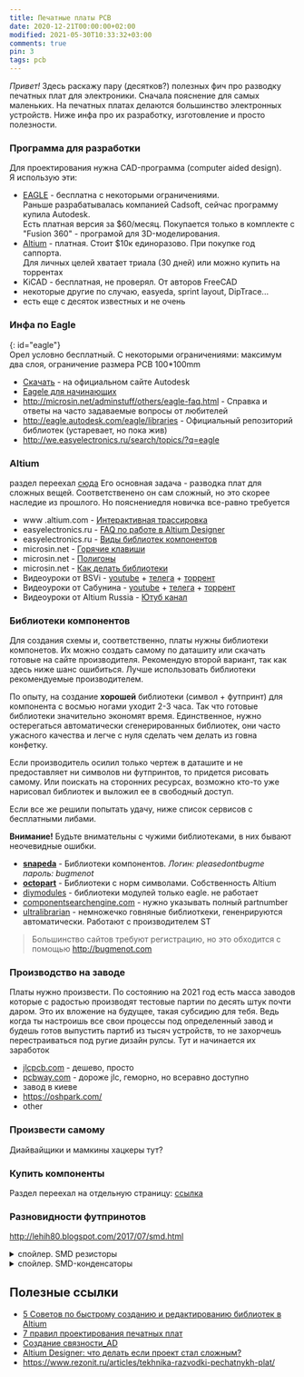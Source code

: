 ```yaml
---
title: Печатные платы PCB
date: 2020-12-21T00:00:00+02:00
modified: 2021-05-30T10:33:32+03:00
comments: true
pin: 3
tags: pcb
---
```


*Привет!* Здесь раскажу пару (десятков?) полезных фич про разводку печатных плат для электроники. Сначала пояснение для самых маленьких. На печатных платах делаются большинство электронных устройств. Ниже инфа про их разработку, изготовление и просто полезности.

### Программа для разработки
Для проектирования нужна CAD-программа (computer aided design).  
Я использую эти:
- [EAGLE](#eagle) - бесплатна с некоторыми ограничениями.  
  Раньше разрабатывалась компанией Cadsoft, сейчас программу купила Autodesk.  
  Есть платная версия за $60/месяц. Покупается только в комплекте с "Fusion 360" - програмой для 3D-моделирования.
- [Altium](#altium) - платная. Стоит $10к единоразово. При покупке год саппорта.  
  Для личных целей хватает триала (30 дней) или можно купить на торрентах
- KiCAD - бесплатная, не проверял. От авторов FreeCAD
- некоторые другие по случаю, easyeda, sprint layout, DipTrace...
- есть еще с десяток известных и не очень


### Инфа по Eagle 
{: id="eagle"}  
Орел условно бесплатный. С некоторыми ограничениями: максимум два слоя, ограничение размера PCB 100\*100mm
* [Скачать](https://www.autodesk.com/products/eagle/free-download) - на официальном сайте Autodesk
* [Eagele для начинающих](http://easyelectronics.ru/rabota-v-eagle-cad-chast-1.html)
* <http://microsin.net/adminstuff/others/eagle-faq.html> - Справка и ответы на часто задаваемые вопросы от любителей
* <http://eagle.autodesk.com/eagle/libraries> - Официальный репозиторий библиотек (устаревает, но пока жив)
* <http://we.easyelectronics.ru/search/topics/?q=eagle>


### Altium
раздел переехал [сюда](altium-designer.md)
Его основная задача - разводка плат для сложных вещей. Соответственено он сам сложный, но это скорее наследие из прошлого. Но пояснениедля новичка все-равно требуется
* www .altium.com - [Интерактивная трассировка](https://www.altium.com/ru/documentation/altium-designer/interactive-routing-ad?version=18.1)
* easyelectronics.ru - [FAQ по работе в Altium Designer](http://we.easyelectronics.ru/faq/faq-po-rabote-v-altium-designer.html)
* easyelectronics.ru - [Виды библиотек компонентов](http://we.easyelectronics.ru/CADSoft/bd-biblioteki-dlya-altium-designer.html)
* microsin.net - [Горячие клавиши](http://microsin.net/adminstuff/others/altium-designer-editor-shortcuts.html)
* microsin.net - [Полигоны](http://microsin.net/adminstuff/others/altium-designer-polygon-pours-and-copper-regions.html)
* microsin.net - [Как делать библиотеки](http://microsin.net/adminstuff/others/altium-designer-building-an-integrated-library.html)
* Видеоуроки от BSVi - [youtube](https://www.youtube.com/playlist?list=PLgUwXvgNkHQJ3G5UoLGMfHJM2c-m4Afdx) + [телега](https://t.me/joinchat/SwRd2oF2DdCRhoam) + [торрент](https://rutracker.org/forum/viewtopic.php?t=3885433)
* Видеоуроки от Сабунина - [youtube](https://www.youtube.com/channel/UCG7N5CqXpyK8nQjr1EmMgng) + [телега](https://t.me/joinchat/RVccqiNy9BfP1nQ9) + [торрент](https://rutracker.org/forum/viewtopic.php?t=4712666)
* Видеоуроки от Altium Russia - [Ютуб канал](https://www.youtube.com/channel/UCvZ_kyV4ATrQfjmtVpuj0LQ)


### Библиотеки компонентов
Для создания схемы и, соответственно, платы нужны библиотеки компонетов. Их можно создать самому по даташиту или скачать готовые на сайте производителя. Рекомендую второй вариант, так как здесь ниже шанс ошибиться. Лучше использовать библиотеки рекомендуемые производителем.

По опыту, на создание **хорошей** библиотеки (символ + футпринт) для компонента с восмью ногами уходит 2-3 часа. Так что готовые библиотеки значительно экономят время. Единственное, нужно остерегаться автоматически сгенерированных библиотек, они часто ужасного качества и легче с нуля сделать чем делать из говна конфетку. 

Если производитель осилил только чертеж в даташите и не предоставляет ни символов ни футпринтов, то придется рисовать самому. Или поискать на сторонних ресурсах, возможно кто-то уже нарисовал библиотек и выложил ее в свободный доступ. 

Если все же решили попытать удачу, ниже список сервисов с бесплатными либами. 

**Внимание!** Будьте внимательны с чужими библиотеками, в них бывают неочевидные ошибки. 

* [**snapeda**](https://www.snapeda.com/home/) - Библиотеки компонентов. *Логин: pleasedontbugme пароль: bugmenot*
* [**octopart**](https://octopart.com/) - Библиотеки с норм символами. Собственность Altium
* [diymodules](https://www.diymodules.org/eagle-search?text=ESP8266&desc=1) - библиотеки модулей только eagle. не работает
* [componentsearchengine.com](https://componentsearchengine.com/part-view/CC1101RGPR/Texas%20Instruments) - нужно указывать полный partnumber
* [ultralibrarian](https://ultralibrarian.com) - немножечко говняные библиоткеки, гененрируются автоматически. Работают с производителем ST

> Большинство сайтов требуют регистрацию, но это обходится с помощью <http://bugmenot.com>


### Производство на заводе
Платы нужно произвести. По состоянию на 2021 год есть масса заводов которые с радостью производят тестовые партии по десять штук почти даром. Это их вложение на будущее, такая субсидию для тебя. Ведь когда ты настроишь все свои процессы под определенный завод и будешь готов выпустить партиб из тысяч устройств, то не захорчешь перестраиваться под ругие дизайн рулсы. Тут и начинается их заработок
* [jlcpcb.com](https://jlcpcb.com) - дешево, просто
* [pcbway.com](https://pcbway.com) - дороже jlc, геморно, но всеравно доступно
* завод в киеве
* <https://oshpark.com/>
* other

### Произвести самому
Диайвайщики и мамкины хацкеры тут?

### Купить компоненты
Раздел переехал на отдельную страницу: [ссылка](buy-parts.md)

### Разновидности футпринотов
<http://lehih80.blogspot.com/2017/07/smd.html>

<details markdown="1"><summary markdown="0">спойлер. SMD резисторы</summary>
![image](https://user-images.githubusercontent.com/17731587/125964908-1f234bae-b865-4f63-bde5-f72e4305fa06.png)
</details>
<details markdown="1">
<summary markdown="0">спойлер. SMD-конденсаторы</summary>
![image](https://user-images.githubusercontent.com/17731587/125965015-2595e13e-57ab-4de5-bdd0-0e9386b8d625.png)
</details>


## Полезные ссылки
- [5 Советов по быстрому созданию и редактированию библиотек в Altium](http://sapr-journal.ru/uroki-altium/5-sovetov-po-bystromu-sozdaniyu-i-redaktirovaniyu-bibliotek-v-altium-designer-14/)
- [7 правил проектирования печатных плат](https://habr.com/ru/post/414141/)
- [Создание связности_AD
](https://www.altium.com/ru/documentation/altium-designer/creating-connectivity-ad?version=18.1)
- [Altium Designer: что делать если проект стал сложным?](https://habr.com/ru/post/426951/)
- <https://www.rezonit.ru/articles/tekhnika-razvodki-pechatnykh-plat/>
